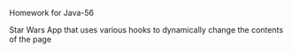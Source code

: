 Homework for Java-56

Star Wars App that uses various hooks to dynamically change the contents of the page
